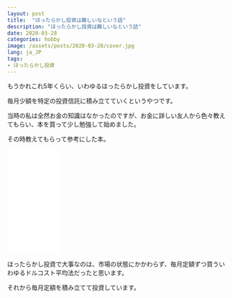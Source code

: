 ```yaml
---
layout: post
title:  "ほったらかし投資は難しいなという話"
description: "ほったらかし投資は難しいなという話"
date: 2020-03-28
categories: hobby
image: /assets/posts/2020-03-28/cover.jpg
lang: ja_JP
tags:
- ほったらかし投資
---
```


もうかれこれ5年くらい、いわゆるほったらかし投資をしています。

毎月少額を特定の投資信託に積み立てていくというやつです。

当時の私は全然お金の知識はなかったのですが、お金に詳しい友人から色々教えてもらい、本を買って少し勉強して始めました。

その時教えてもらって参考にした本。

<iframe style="width:120px;height:240px;" marginwidth="0" marginheight="0" scrolling="no" frameborder="0" src="//rcm-fe.amazon-adsystem.com/e/cm?lt1=_blank&bc1=000000&IS2=1&bg1=FFFFFF&fc1=000000&lc1=0000FF&t=maasaamiichii-22&language=ja_JP&o=9&p=8&l=as4&m=amazon&f=ifr&ref=as_ss_li_til&asins=B00NLWAHTS&linkId=ffc6a5c7414beeef88ff59eab4760f41"></iframe>

ほったらかし投資で大事なのは、市場の状態にかかわらず、毎月定額ずつ買ういわゆるドルコスト平均法だったと思います。

それから毎月定額を積み立てて投資しています。

